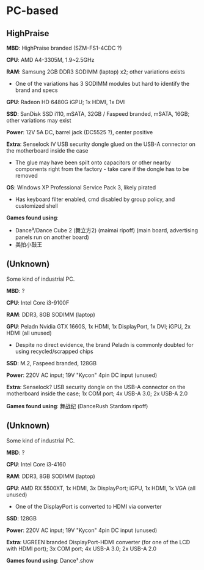 # PC-based

## HighPraise

**MBD**: HighPraise branded (SZM-FS1-4CDC ?)

**CPU**: AMD A4-3305M, 1.9~2.5GHz

**RAM**: Samsung 2GB DDR3 SODIMM (laptop) x2; other variations exists
* One of the variations has 3 SODIMM modules but hard to identify the brand and specs

**GPU**: Radeon HD 6480G iGPU; 1x HDMI, 1x DVI

**SSD**: SanDisk SSD i110, mSATA, 32GB / Faspeed branded, mSATA, 16GB; other variations may exist

**Power**: 12V 5A DC, barrel jack (DC5525 ?), center positive

**Extra**: Senselock IV USB security dongle glued on the USB-A connector on the motherboard inside the case
* The glue may have been spilt onto capacitors or other nearby components right from the factory - take care if the dongle has to be removed

**OS**: Windows XP Professional Service Pack 3, likely pirated
* Has keyboard filter enabled, cmd disabled by group policy, and customized shell

**Games found using**: 
* Dance³/Dance Cube 2 (舞立方2) (maimai ripoff) (main board, advertising panels run on another board)
* 美拍小鼓王

## (Unknown)

Some kind of industrial PC.

**MBD**: ?

**CPU**: Intel Core i3-9100F

**RAM**: DDR3, 8GB SODIMM (laptop)

**GPU**: Peladn Nvidia GTX 1660S, 1x HDMI, 1x DisplayPort, 1x DVI; iGPU, 2x HDMI (all unused)
* Despite no direct evidence, the brand Peladn is commonly doubted for using recycled/scrapped chips

**SSD**: M.2, Faspeed branded, 128GB

**Power**: 220V AC input; 19V "Kycon" 4pin DC input (unused)

**Extra**: Senselock? USB security dongle on the USB-A connector on the motherboard inside the case; 1x COM port; 4x USB-A 3.0; 2x USB-A 2.0 

**Games found using**: 舞战纪 (DanceRush Stardom ripoff)

## (Unknown)

Some kind of industrial PC.

**MBD**: ?

**CPU**: Intel Core i3-4160

**RAM**: DDR3, 8GB SODIMM (laptop)

**GPU**: AMD RX 5500XT, 1x HDMI, 3x DisplayPort; iGPU, 1x HDMI, 1x VGA (all unused)
* One of the DisplayPort is converted to HDMI via converter

**SSD**: 128GB

**Power**: 220V AC input; 19V "Kycon" 4pin DC input (unused)

**Extra**: UGREEN branded DisplayPort-HDMI converter (for one of the LCD with HDMI port); 3x COM port; 4x USB-A 3.0; 2x USB-A 2.0 

**Games found using**: Dance³.show
